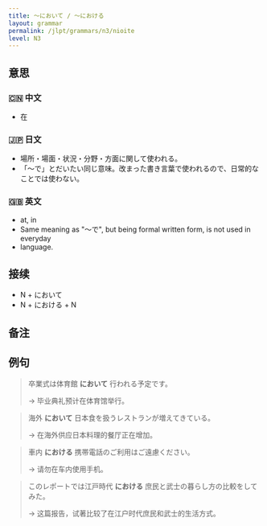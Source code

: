 ```yaml
---
title: 〜において / 〜における
layout: grammar
permalink: /jlpt/grammars/n3/nioite
level: N3
---
```


## 意思

### 🇨🇳 中文

- 在

### 🇯🇵 日文

- 場所・場面・状況・分野・方面に関して使われる。
- 「〜で」とだいたい同じ意味。改まった書き言葉で使われるので、日常的なことでは使わない。

### 🇬🇧 英文

- at, in
- Same meaning as "〜で", but being formal written form, is not used in everyday
- language.

## 接续

- N + において
- N + における + N

## 备注


## 例句

> 卒業式は体育館 **において** 行われる予定です。
>
> → 毕业典礼预计在体育馆举行。

> 海外 **において** 日本食を扱うレストランが増えてきている。
>
> → 在海外供应日本料理的餐厅正在增加。

> 車内 **における** 携帯電話のご利用はご遠慮ください。
>
> → 请勿在车内使用手机。

> このレポートでは江戸時代 **における** 庶民と武士の暮らし方の比較をしてみた。
>
> → 这篇报告，试著比较了在江户时代庶民和武士的生活方式。

